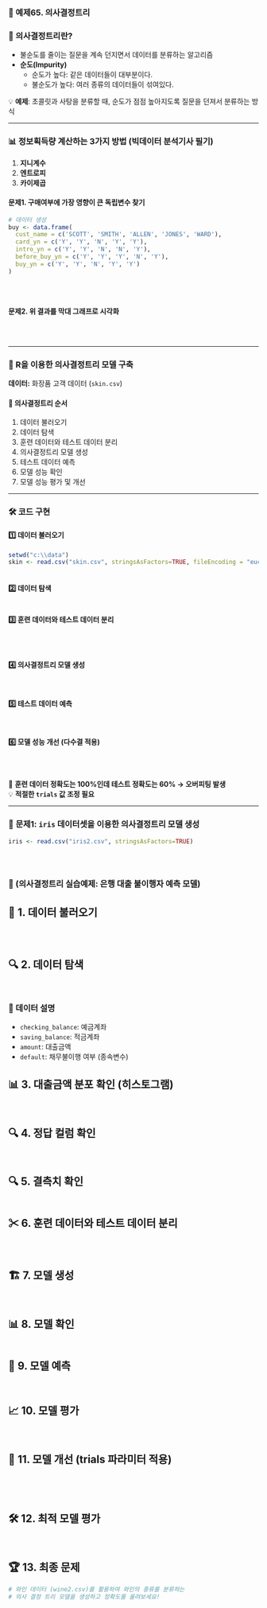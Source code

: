 ### 📌 예제65. 의사결정트리


### 🌳 의사결정트리란?
- 불순도를 줄이는 질문을 계속 던지면서 데이터를 분류하는 알고리즘
- **순도(Impurity)**
  - 순도가 높다: 같은 데이터들이 대부분이다.
  - 불순도가 높다: 여러 종류의 데이터들이 섞여있다.

💡 **예제**: 초콜릿과 사탕을 분류할 때, 순도가 점점 높아지도록 질문을 던져서 분류하는 방식

---

### 📊 정보획득량 계산하는 3가지 방법 (빅데이터 분석기사 필기)
1. **지니계수** 
2. **엔트로피** 
3. **카이제곱**

#### 문제1. **구매여부에 가장 영향이 큰 독립변수 찾기**
```r
# 데이터 생성
buy <- data.frame(
  cust_name = c('SCOTT', 'SMITH', 'ALLEN', 'JONES', 'WARD'),
  card_yn = c('Y', 'Y', 'N', 'Y', 'Y'),
  intro_yn = c('Y', 'Y', 'N', 'N', 'Y'),
  before_buy_yn = c('Y', 'Y', 'Y', 'N', 'Y'),
  buy_yn = c('Y', 'Y', 'N', 'Y', 'Y')
)





```

#### 문제2. **위 결과를 막대 그래프로 시각화**
```r




```

---

### 📌 R을 이용한 의사결정트리 모델 구축
**데이터:** 화장품 고객 데이터 (`skin.csv`)

#### 🔄 **의사결정트리 순서**
1. 데이터 불러오기
2. 데이터 탐색
3. 훈련 데이터와 테스트 데이터 분리
4. 의사결정트리 모델 생성
5. 테스트 데이터 예측
6. 모델 성능 확인
7. 모델 성능 평가 및 개선

---

### 🛠 **코드 구현**
#### 1️⃣ 데이터 불러오기
```r
setwd("c:\\data")
skin <- read.csv("skin.csv", stringsAsFactors=TRUE, fileEncoding = "euc-kr")



```

#### 2️⃣ 데이터 탐색
```r

```

#### 3️⃣ 훈련 데이터와 테스트 데이터 분리
```r




```

#### 4️⃣ 의사결정트리 모델 생성
```r



```

#### 5️⃣ 테스트 데이터 예측
```r



```

#### 6️⃣ 모델 성능 개선 (다수결 적용)
```r




```

🛑 **훈련 데이터 정확도는 100%인데 테스트 정확도는 60% → 오버피팅 발생**  
💡 **적절한 `trials` 값 조정 필요**

---

### 🌼 **문제1: `iris` 데이터셋을 이용한 의사결정트리 모델 생성**
```r
iris <- read.csv("iris2.csv", stringsAsFactors=TRUE)





```
### 🎯 (의사결정트리 실습예제: 은행 대출 불이행자 예측 모델)

## 📌 1. 데이터 불러오기
```r




```

## 🔍 2. 데이터 탐색
```r



```

### 📑 데이터 설명
- `checking_balance`: 예금계좌
- `saving_balance`: 적금계좌
- `amount`: 대출금액
- `default`: 채무불이행 여부 (종속변수)

## 📊 3. 대출금액 분포 확인 (히스토그램)
```r



```

## 🔍 4. 정답 컬럼 확인
```r



```

## 🔍 5. 결측치 확인
```r


```

## ✂ 6. 훈련 데이터와 테스트 데이터 분리
```r




```

## 🏗 7. 모델 생성
```r



```

## 📊 8. 모델 확인
```r


```

## 🎯 9. 모델 예측
```r



```

## 📈 10. 모델 평가
```r



```

## 🚀 11. 모델 개선 (trials 파라미터 적용)
```r





```

## 🛠 12. 최적 모델 평가
```r



```

## 🏆 13. 최종 문제
```r
# 와인 데이터 (wine2.csv)를 활용하여 와인의 종류를 분류하는 
# 의사 결정 트리 모델을 생성하고 정확도를 올려보세요!

```


